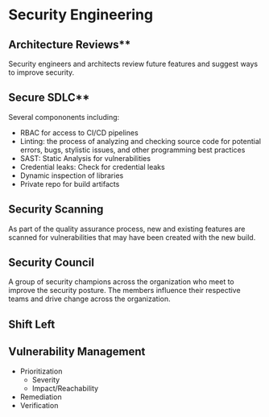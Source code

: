 # Security Engineering



## Architecture Reviews**
Security engineers and architects review future features and suggest ways to improve security. 

## Secure SDLC**
Several compononents including: 
- RBAC for access to CI/CD pipelines
- Linting:  the process of analyzing and checking source code for potential errors, bugs, stylistic issues, and other programming best practices
- SAST: Static Analysis for vulnerabilities
- Credential leaks: Check for credential leaks
- Dynamic inspection of libraries
- Private repo for build artifacts

## Security Scanning
As part of the quality assurance process, new and existing features are scanned for vulnerabilities that may have been created with the new build. 

## Security Council
A group of security champions across the organization who meet to improve the security posture. The members influence their respective 
teams and drive change across the organization. 

## Shift Left

## Vulnerability Management
- Prioritization
  - Severity
  - Impact/Reachability
- Remediation
- Verification
